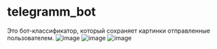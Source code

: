 # telegramm_bot
Это бот-классификатор, который сохраняет картинки отправленные пользователем.
![image](https://github.com/user-attachments/assets/40c2c253-5530-46e5-a72a-884f03ee3403)
![image](https://github.com/user-attachments/assets/6d61f252-fa22-4d59-95cc-d5e2787277e8)
![image](https://github.com/user-attachments/assets/92615fda-a88f-4f8d-8dd5-c4c21ab87d4e)

